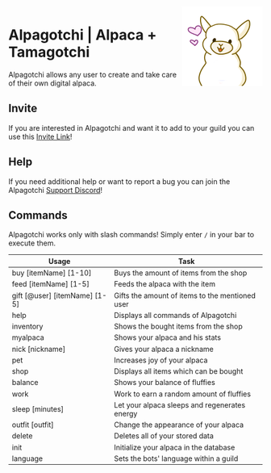<img align="right" src="src/main/resources/assets/avatar.png" alt="Avatar"/>

# Alpagotchi | Alpaca + Tamagotchi

Alpagotchi allows any user to create and take care of their own digital alpaca.

## Invite

If you are interested in Alpagotchi and want it to add to your guild you can use
this [Invite Link](https://discord.com/api/oauth2/authorize?client_id=780910199875567616&permissions=0&scope=bot%20applications.commands)!

## Help

If you need additional help or want to report a bug you can join the
Alpagotchi [Support Discord](https://discord.gg/DXtYyzGhXR)!

## Commands

Alpagotchi works only with slash commands! Simply enter `/` in your bar to execute them.

| Usage                         | Task                                            |
|-------------------------------|-------------------------------------------------|
| buy [itemName] [1-10]         | Buys the amount of items from the shop          |
| feed [itemName] [1-5]         | Feeds the alpaca with the item                  |
| gift [@user] [itemName] [1-5] | Gifts the amount of items to the mentioned user |
| help                          | Displays all commands of Alpagotchi             |
| inventory                     | Shows the bought items from the shop            |
| myalpaca                      | Shows your alpaca and his stats                 |
| nick [nickname]               | Gives your alpaca a nickname                    |
| pet                           | Increases joy of your alpaca                    |
| shop                          | Displays all items which can be bought          |
| balance                       | Shows your balance of fluffies                  |
| work                          | Work to earn a random amount of fluffies        |
| sleep [minutes]               | Let your alpaca sleeps  and regenerates energy  |
| outfit [outfit]               | Change the appearance of your alpaca            |
| delete                        | Deletes all of your stored data                 |
| init                          | Initialize your alpaca in the database          |
| language                      | Sets the bots' language within a guild          |

